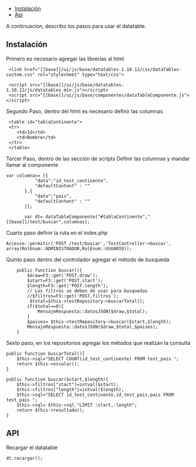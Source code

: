 
- [Instalaci&oacute;n](#instalacion)
- [Api](#api)

    
A continuacion, describo los pasos para usar el datatable.

<a name="instalacion"></a>
## Instalaci&oacute;n
Primero es necesario agregar las librerías al html

     <link href="[[base]]/ui/js/base/datatables-1.10.12/css/dataTables-custom.css" rel="stylesheet" type="text/css">
     
     <script src="[[base]]/ui/js/base/datatables-1.10.12/js/datatables.min.js"></script>
     <script src="[[base]]/ui/js/base/componentes/dataTableComponente.js"></script>
        
Segundo Paso, dentro del html es necesario definir las columnas

     <table id="tablaContinente">
     <tr>
        <td>Id</td>
        <td>Nombre</td>
     </tr>
     </table>

Tercer Paso, dentro de las secci&oacute;n de scripts Definir las columnas
y mandar llamar al componente
    
    var columnas= [{
               "data":"id_test_continente",
               "defaultContent" : ""
           },{
               "data":"pais",
               "defaultContent" : ""
           }];
   
           var dt= dataTableComponente("#tablaContinente","[[base]]/test/buscar",columnas);
           
           
Cuarto paso definir la ruta en el index.php

    Accesso::permitir('POST /test/buscar','TestController->buscar', array(RolEnum::ADMINISTRADOR,RolEnum::USUARIO));   
      
Quinto paso dentro del controlador agregar el m&eacute;todo de busqueda

        public function buscar(){
            $draw=F3::get('POST.draw');
            $start=F3::get('POST.start');
            $length=F3::get('POST.length');
            // Los filtros se deben de usar para busquedas
            //$filtros=F3::get('POST.filtros');
             $total=$this->testRepository->buscarTotal();
            if($total==0){
                MensajeRespuesta::datosJSON($draw,$total);
            }
            $paises= $this->testRepository->buscar($start,$length);
            MensajeRespuesta::datosJSON($draw,$total,$paises);
        }

Sexto paso, en los repositorios agregar los métodos que realizan la consulta

    public function buscarTotal(){
        $this->sql="SELECT COUNT(id_test_continente) FROM test_pais ";
        return $this->escalar();
    }

    public function buscar($start,$length){
        $this->filtros["start"]=intval($start);
        $this->filtros["length"]=intval($length);
        $this->sql="SELECT id_test_continente,id_test_pais,pais FROM test_pais ";
        $this->sql= $this->sql."LIMIT :start,:length";
        return $this->resultado();
    }

<a name="api"></a>
## API

Recargar el datatable

    dt.recargar();

  

    